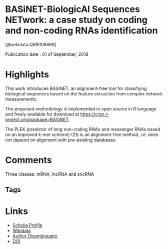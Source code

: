 
BASiNET-BiologicAl Sequences NETwork: a case study on coding and non-coding RNAs identification
===============================================================================================
  
  [@wikidata:Q89008868]  
  
Publication date : 01 of September, 2018  

# Highlights
This work introduces BASiNET, an alignment-free tool for classifying biological sequences based on the feature extraction from complex network measurements.

The proposed methodology is implemented in open source in R language and freely available for download at https://cran.r-project.org/package=BASiNET.

The PLEK (predictor of long non-coding RNAs and messenger RNAs based on an improved k-mer scheme) (21) is an alignment-free method, i.e. does not depend on alignment with pre-existing databases.

# Comments

Three classes: mRNA, lncRNA and sncRNA

## Tags

# Links
  
 * [Scholia Profile](https://scholia.toolforge.org/work/Q89008868)  
 * [Wikidata](https://www.wikidata.org/wiki/Q89008868)  
 * [Author Disambiguator](https://author-disambiguator.toolforge.org/work_item_oauth.php?id=Q89008868&batch_id=&match=1&author_list_id=&doit=Get+author+links+for+work)  
 * [DOI](https://doi.org/10.1093/NAR/GKY462)  
